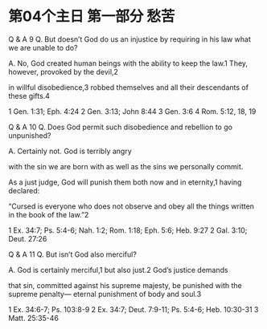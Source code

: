 # 第04个主日 第一部分 愁苦

Q & A 9
Q. But doesn’t God do us an injustice
by requiring in his law
what we are unable to do?

A. No, God created human beings with the ability to keep the law.1
They, however, provoked by the devil,2

in willful disobedience,3
robbed themselves and all their descendants of these gifts.4

1 Gen. 1:31; Eph. 4:24
2 Gen. 3:13; John 8:44
3 Gen. 3:6
4 Rom. 5:12, 18, 19

Q & A 10
Q. Does God permit
such disobedience and rebellion
to go unpunished?

A. Certainly not.
God is terribly angry

with the sin we are born with
as well as the sins we personally commit.

As a just judge,
God will punish them both now and in eternity,1
having declared:

“Cursed is everyone who does not observe and obey
all the things written in the book of the law.”2

1 Ex. 34:7; Ps. 5:4-6; Nah. 1:2; Rom. 1:18; Eph. 5:6; Heb. 9:27
2 Gal. 3:10; Deut. 27:26

Q & A 11
Q. But isn’t God also merciful?

A. God is certainly merciful,1
but also just.2
God’s justice demands

that sin, committed against his supreme majesty,
be punished with the supreme penalty—
eternal punishment of body and soul.3

1 Ex. 34:6-7; Ps. 103:8-9
2 Ex. 34:7; Deut. 7:9-11; Ps. 5:4-6; Heb. 10:30-31
3 Matt. 25:35-46